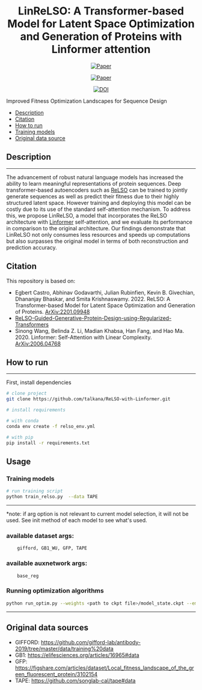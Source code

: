 
<div align="center">    
 
# LinReLSO: A Transformer-based Model for Latent Space Optimization and Generation of Proteins with Linformer attention
<!-- 
[![Paper](http://img.shields.io/badge/paper-arxiv.2006.06885.svg)](https://arxiv.org/abs/2201.09948)
[![Paper](http://img.shields.io/badge/paper-arxiv.2006.06885.svg)](https://arxiv.org/abs/2006.04768)
-->

[![Paper](https://img.shields.io/badge/arxiv-2201.09948-B31B1B.svg)](https://arxiv.org/abs/2201.09948)

[![Paper](https://img.shields.io/badge/arxiv-2006.04768-B31B1B.svg)](https://arxiv.org/abs/2006.04768)

[![DOI](https://zenodo.org/badge/436740631.svg)](https://zenodo.org/badge/latestdoi/436740631)
  
</div>

Improved Fitness Optimization Landscapes
for Sequence Design
- [Description](#Description)
- [Citation](#citation)
- [How to run   ](#how-to-run)
- [Training models](training-models)
- [Original data source](#Original-data-sources)


## Description
---
 The advancement of robust natural language models has increased the ability to learn meaningful representations of protein sequences. Deep transformer-based autoencoders such as [ReLSO](https://arxiv.org/abs/2201.09948) can be trained to jointly generate sequences as well as predict their fitness due to their highly structured latent space. However training and deploying this model can be costly due to its use of the standard self-attention mechanism. To address this, we propose LinReLSO, a model that incorporates the ReLSO architecture with [Linformer](https://arxiv.org/abs/2006.04768) self-attention, and we evaluate its performance in comparison to the original architecture. Our findings demonstrate that LinReLSO not only consumes less resources and speeds up computations but also surpasses the original model in terms of both reconstruction and prediction accuracy.

## Citation

This repository is based on:

* Egbert Castro, Abhinav Godavarthi, Julian Rubinfien, Kevin B. Givechian, Dhananjay Bhaskar, and Smita Krishnaswamy. 2022. ReLSO: A Transformer-based
Model for Latent Space Optimization and Generation of Proteins. [ArXiv:2201.09948](https://arxiv.org/abs/2201.09948)
* [ReLSO-Guided-Generative-Protein-Design-using-Regularized-Transformers](https://github.com/KrishnaswamyLab/ReLSO-Guided-Generative-Protein-Design-using-Regularized-Transformers)
* Sinong Wang, Belinda Z. Li, Madian Khabsa, Han Fang, and Hao Ma. 2020. Linformer: Self-Attention with Linear Complexity. [ArXiv:2006.04768](https://arxiv.org/abs/2006.04768)

## How to run   
---

First, install dependencies   
```bash
# clone project   
git clone https://github.com/talkana/ReLSO-with-Linformer.git

# install requirements

# with conda
conda env create -f relso_env.yml

# with pip
pip install -r requirements.txt
 ```   

## Usage

### Training models
 
 ```bash
# run training script
python train_relso.py  --data TAPE
```
---
*note: if arg option is not relevant to current model selection, it will not be used. See init method of each model to see what's used.

### available dataset args:

        gifford, GB1_WU, GFP, TAPE

### available auxnetwork args:

        base_reg

### Running optimization algorithms 
 
 ```bash
python run_optim.py --weights <path to ckpt file>/model_state.ckpt --embeddings  <path to embeddings file>train_embeddings.npy --dataset gifford
```
---

## Original data sources

- GIFFORD: https://github.com/gifford-lab/antibody-2019/tree/master/data/training%20data
- GB1: https://elifesciences.org/articles/16965#data
- GFP: https://figshare.com/articles/dataset/Local_fitness_landscape_of_the_green_fluorescent_protein/3102154
- TAPE: https://github.com/songlab-cal/tape#data

